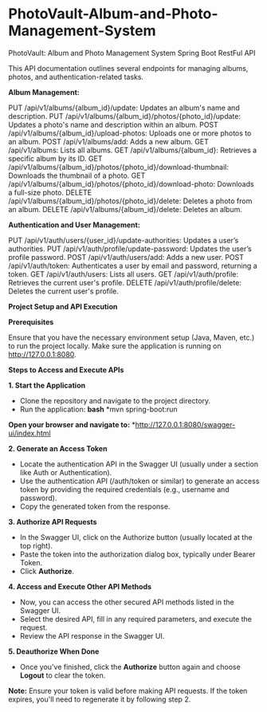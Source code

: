 # PhotoVault-Album-and-Photo-Management-System
PhotoVault: Album and Photo Management System Spring Boot RestFul API 

This API documentation outlines several endpoints for managing albums, photos, and authentication-related tasks.

**Album Management:**

PUT /api/v1/albums/{album_id}/update: Updates an album's name and description.
PUT /api/v1/albums/{album_id}/photos/{photo_id}/update: Updates a photo's name and description within an album.
POST /api/v1/albums/{album_id}/upload-photos: Uploads one or more photos to an album.
POST /api/v1/albums/add: Adds a new album.
GET /api/v1/albums: Lists all albums.
GET /api/v1/albums/{album_id}: Retrieves a specific album by its ID.
GET /api/v1/albums/{album_id}/photos/{photo_id}/download-thumbnail: Downloads the thumbnail of a photo.
GET /api/v1/albums/{album_id}/photos/{photo_id}/download-photo: Downloads a full-size photo.
DELETE /api/v1/albums/{album_id}/photos/{photo_id}/delete: Deletes a photo from an album.
DELETE /api/v1/albums/{album_id}/delete: Deletes an album.

**Authentication and User Management:**

PUT /api/v1/auth/users/{user_id}/update-authorities: Updates a user’s authorities.
PUT /api/v1/auth/profile/update-password: Updates the user’s profile password.
POST /api/v1/auth/users/add: Adds a new user.
POST /api/v1/auth/token: Authenticates a user by email and password, returning a token.
GET /api/v1/auth/users: Lists all users.
GET /api/v1/auth/profile: Retrieves the current user's profile.
DELETE /api/v1/auth/profile/delete: Deletes the current user's profile.

**Project Setup and API Execution**

**Prerequisites**

Ensure that you have the necessary environment setup (Java, Maven, etc.) to run the project locally.
Make sure the application is running on http://127.0.0.1:8080.

**Steps to Access and Execute APIs**

**1. Start the Application**

* Clone the repository and navigate to the project directory.
* Run the application:
**bash**
*mvn spring-boot:run

**Open your browser and navigate to:**
*http://127.0.0.1:8080/swagger-ui/index.html

**2. Generate an Access Token**

* Locate the authentication API in the Swagger UI (usually under a section like Auth or Authentication).
* Use the authentication API (/auth/token or similar) to generate an access token by providing the required credentials (e.g., username and password).
* Copy the generated token from the response.

**3. Authorize API Requests**

* In the Swagger UI, click on the Authorize button (usually located at the top right).
* Paste the token into the authorization dialog box, typically under Bearer Token.
* Click **Authorize**.

**4. Access and Execute Other API Methods**

* Now, you can access the other secured API methods listed in the Swagger UI.
* Select the desired API, fill in any required parameters, and execute the request.
* Review the API response in the Swagger UI.

**5. Deauthorize When Done**

* Once you've finished, click the **Authorize** button again and choose **Logout** to clear the token.

**Note:**
Ensure your token is valid before making API requests. If the token expires, you'll need to regenerate it by following step 2.

